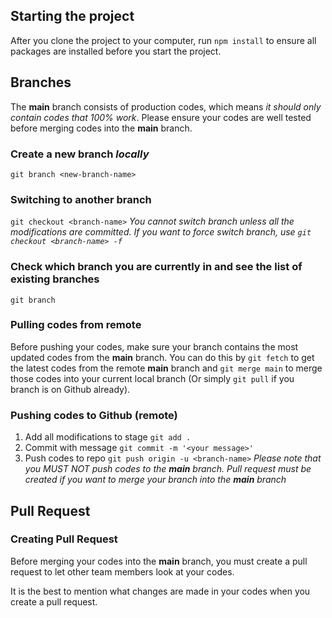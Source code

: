 ## Starting the project

After you clone the project to your computer, run `npm install` to ensure all packages are installed before you start the project.

  

## Branches

The **main** branch consists of production codes, which means *it should only contain codes that 100% work*. Please ensure your codes are well tested before merging codes into the **main** branch.

### Create a new branch *locally*
`git branch <new-branch-name>`

### Switching to another branch
`git checkout <branch-name>`
*You cannot switch branch unless all the modifications are committed. If you want to force switch branch, use `git checkout <branch-name> -f`*

### Check which branch you are currently in and see the list of existing branches
`git branch`

### Pulling codes from remote
Before pushing your codes, make sure your branch contains the most updated codes from the **main** branch. You can do this by `git fetch` to get the latest codes from the remote **main** branch and `git merge main` to merge those codes into your current local branch (Or simply `git pull` if you branch is on Github already).

### Pushing codes to Github (remote)
1. Add all modifications to stage `git add .`
2. Commit with message `git commit -m '<your message>'`
3. Push codes to repo `git push origin -u <branch-name>`
*Please note that you MUST NOT push codes to the **main** branch. Pull request must be created if you want to merge your branch into the **main** branch*



## Pull Request

### Creating Pull Request
Before merging your codes into the **main** branch, you must create a pull request to let other team members look at your codes.

It is the best to mention what changes are made in your codes when you create a pull request.